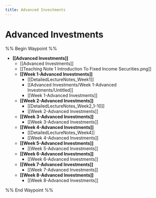 ```yaml
---
title: Advanced Investments
---
```


# Advanced Investments

%% Begin Waypoint %%

- **[[Advanced Investments]]**
	- [[Advanced Investments]]
	- [[Teaching Note 1 Introduction To Fixed Income Securities.png]]
	- **[[Week 1-Advanced Investments]]**
		- [[DetailedLectureNotes_Week1]]
		- [[Advanced Investments/Week 1-Advanced Investments/Untitled]]
		- [[Week 1-Advanced Investments]]
	- **[[Week 2-Advanced Investments]]**
		- [[DetailedLectureNotes_Week2_1-10]]
		- [[Week 2-Advanced Investments]]
	- **[[Week 3-Advanced Investments]]**
		- [[Week 3-Advanced Investments]]
	- **[[Week 4-Advanced Investments]]**
		- [[DetailedLectureNotes_Week4]]
		- [[Week 4-Advanced Investments]]
	- **[[Week 5-Advanced Investments]]**
		- [[Week 5-Advanced Investments]]
	- **[[Week 6-Advanced Investments]]**
		- [[Week 6-Advanced Investments]]
	- **[[Week 7-Advanced Investments]]**
		- [[Week 7-Advanced Investments]]
	- **[[Week 8-Advanced Investments]]**
		- [[Week 8-Advanced Investments]]

%% End Waypoint %%
